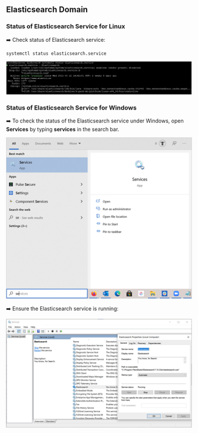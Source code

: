 ## Elasticsearch Domain

### Status of Elasticsearch Service for Linux

➡️ Check status of Elasticsearch  service:
```
systemctl status elasticsearch.service
```

![Image: Health Check of Elasticsearch for Linux](images/image_health_check_linux_elasticsearch.png)

### Status of Elasticsearch Service for Windows

➡️ To check the status of the Elasticsearch service under Windows, open **Services** by typing **services** in the search bar.

![Image: Status of Elasticsearch Service for Windows](images/image_health_check_windows_open_services_to_check_elasticsearch.png)

➡️ Ensure the Elasticsearch service is running:

![Image: Ensure Elasticsearch Service is Running](images/image_health_check_windows_confirm_elasticsearch_is_running.png)
